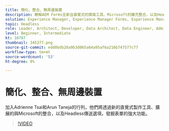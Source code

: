 ```yaml
---
title: 簡化、整合、無周邊裝置
description: 瞭解AEM Forms全新且直覺式的撰寫工具、Microsoft的擴充整合，以及Headless傳送選項。
solution: Experience Manager, Experience Manager Forms, Experience Manager as a Cloud Service
topic: Headless
role: Leader, Architect, Developer, Data Architect, Data Engineer, Admin, User
level: Beginner, Intermediate
kt: 10787
thumbnail: 345377.png
source-git-commit: edd0bdb28a9b3d065a64a95af6a216b747577c77
workflow-type: tm+mt
source-wordcount: '53'
ht-degree: 0%

---
```



# 簡化、整合、無周邊裝置

加入Adrienne Tsai和Arun Taneja的行列，他們將透過新的直覺式製作工具、擴展的與Microsoft的整合，以及Headless傳送選項，發掘表單的強大功能。

>[!VIDEO](https://video.tv.adobe.com/v/345377/?quality=12&learn=on)
